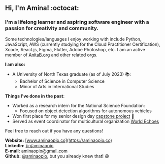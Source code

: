 ## Hi, I'm Amina! :octocat: 
### I'm a lifelong learner and aspiring software engineer with a passion for creativity and community. 
Some technologies/languages I enjoy working with include Python, JavaScript, AWS (currently studying for the Cloud Practitioner Certification), <br> Xcode, React.js, Figma, Flutter, Adobe Photoshop, etc. I am an active member of [AnitaB.org](https://anitab.org/) and other related orgs.    

**I am also:**
  + A University of North Texas graduate (as of July 2023) 📚:
    + Bachelor of Science in Computer Science
    + Minor of Arts in International Studies

**Things I've done in the past:**
  + Worked as a research intern for the National Science Foundation:
     + Focused on object detection algorithms for autonomous vehicles
  + Won first place for my senior design day [capstone project](https://github.com/aminaopio/Meet-Me-Halfway) 🥇
  + Served as event coordinator for multicultural organization [World Echoes](https://unt.campuslabs.com/engage/organization/world-echoes)

Feel free to reach out if you have any questions!

 **Website:** [www.aminaopio.co](https://aminaopio.co) <br>
 **LinkedIn:** [/in/aminaopio](https://www.linkedin.com/in/aminaopio/) <br>
 **E-mail:** aminaopio@gmail.com <br>
 **Github:** [@aminaopio](https://github.com/aminaopio), but you already knew that! 😃

